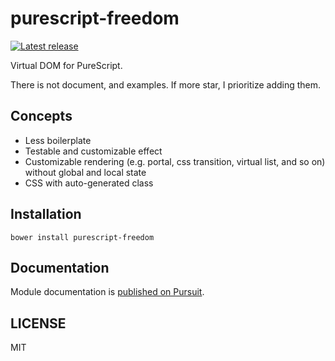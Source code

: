 # purescript-freedom

[![Latest release](http://img.shields.io/github/release/purescript-freedom/purescript-freedom.svg)](https://github.com/purescript-freedom/purescript-freedom/releases)

Virtual DOM for PureScript.

There is not document, and examples.
If more star, I prioritize adding them.

## Concepts
- Less boilerplate
- Testable and customizable effect
- Customizable rendering (e.g. portal, css transition, virtual list, and so on) without global and local state
- CSS with auto-generated class

## Installation

```
bower install purescript-freedom
```

## Documentation

Module documentation is [published on Pursuit](http://pursuit.purescript.org/packages/purescript-freedom).

## LICENSE

MIT
